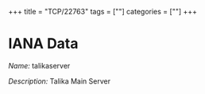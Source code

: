 +++
title = "TCP/22763"
tags = [""]
categories = [""]
+++

# IANA Data

_Name:_ talikaserver

_Description:_ Talika Main Server

